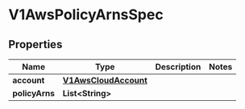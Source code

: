 # V1AwsPolicyArnsSpec

## Properties
Name | Type | Description | Notes
------------ | ------------- | ------------- | -------------
**account** | [**V1AwsCloudAccount**](V1AwsCloudAccount.md) |  | 
**policyArns** | **List&lt;String&gt;** |  | 
